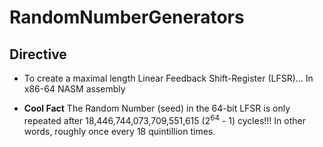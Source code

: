 # RandomNumberGenerators

## Directive
- To create a maximal length Linear Feedback Shift-Register (LFSR)... In x86-64 NASM assembly

- **Cool Fact** The Random Number (seed) in the 64-bit LFSR is only repeated after 18,446,744,073,709,551,615 (2<sup>64</sup> - 1) cycles!!! In other words, roughly once every 18 quintillion times.
